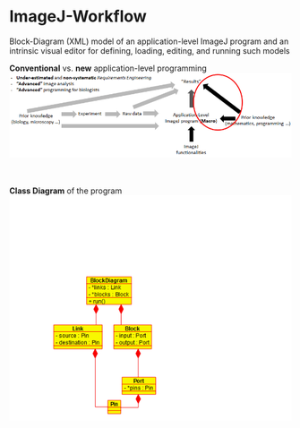 # ImageJ-Workflow
Block-Diagram (XML) model of an application-level ImageJ program and an intrinsic  visual editor for defining, loading, editing, and running such models

<p align="center">

<b>Conventional</b> vs. <b>new</b> application-level programming
<br />
<img src="./Images/Information_Flow.gif" />
<br /><br /><br />

<b>Class Diagram</b> of the program
<br />
<img src="./Images/UML.gif" />
</p>
